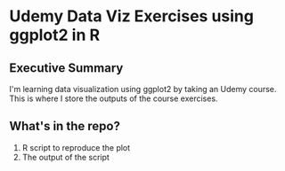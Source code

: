 # Udemy Data Viz Exercises using ggplot2 in R

## Executive Summary
I'm learning data visualization using ggplot2 by taking an Udemy course.<br/>
This is where I store the outputs of the course exercises. 

## What's in the repo?
1. R script to reproduce the plot
2. The output of the script
